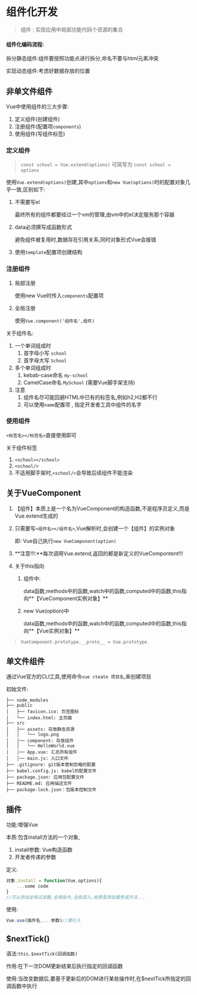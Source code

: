 # 组件化开发

> 组件 : 实现应用中局部功能代码个资源的集合

#### 组件化编码流程:

拆分静态组件:组件要按照功能点进行拆分,命名不要与html元素冲突

实现动态组件:考虑好数据存放的位置

## 非单文件组件

Vue中使用组件的三大步骤:

1. 定义组件(创建组件)
2. 注册组件(配置项`components`)
3. 使用组件(写组件标签)

### 定义组件

> `const school = Vue.extend(options)` 可简写为 `const school = options`

使用`Vue.extend(options)`创建,其中`options`和`new Vue(options)`时的配置对象几乎一致,区别如下:

1. 不需要写el

   最终所有的组件都要经过一个vm的管理,由vm中的el决定服务那个容器

2. data必须撰写成函数形式

   避免组件被复用时,数据存在引用关系,同时对象形式Vue会报错

3. 使用`template`配置项创建结构

### 注册组件

1. 局部注册

   使用new Vue时传入`components`配置项

2. 全局注册

   使用`Vue.component('组件名',组件)`

关于组件名:

1. 一个单词组成时
   1. 首字母小写 `school`
   2. 首字母大写 `School`
2. 多个单词组成时
   1. kebab-case命名 `my-school`
   2. CamelCase命名 `MySchool` (需要Vue脚手架支持)
3. 注意
   1. 组件名尽可能回避HTML中已有的标签名,例如h2,H2都不行
   2. 可以使用`name`配置项 , 指定开发者工具中组件的名字

### 使用组件

`<标签名></标签名>`直接使用即可

关于组件标签

1. `<school></school>`
2. `<school/>`
3. 不适用脚手架时,`<school/>`会导致后续组件不能渲染

## 关于VueComponent

1. 【组件】本质上是一个名为VueComponent的构造函数,不是程序员定义,而是Vue.extend生成的

2. 只需要写`<组件名></组件名>`,Vue解析时,会创建一个【组件】的实例对象

   即: Vue自己执行`new VueComponent(option)`

3. **注意!!!:**每次调用Vue.extend,返回的都是新定义的VueCompontent!!!

4. 关于this指向

   1. 组件中:

      data函数,methods中的函数,watch中的函数,computed中的函数,this指向**【VueComponent实例对象】**

   2. new Vue(option)中

      data函数,methods中的函数,watch中的函数,computed中的函数,this指向**【Vue实例对象】**

> `VueComponent.prototype.__proto__ = Vue.prototype`

## 单文件组件

通过Vue官方的CLI工具,使用命令`vue cteate 项目名`,来创建项目

初始文件:

```
├── node_modules 
├── public
│   ├── favicon.ico: 页签图标
│   └── index.html: 主页面
├── src
│   ├── assets: 存放静态资源
│   │   └── logo.png
│   │── component: 存放组件
│   │   └── HelloWorld.vue
│   │── App.vue: 汇总所有组件
│   │── main.js: 入口文件
├── .gitignore: git版本管制忽略的配置
├── babel.config.js: babel的配置文件
├── package.json: 应用包配置文件 
├── README.md: 应用描述文件
├── package-lock.json：包版本控制文件
```

## 插件

功能:增强Vue

本质:包含install方法的一个对象,

1. install参数: Vue构造函数
2. 开发者传递的参数

定义:

```js
对象.install = function(Vue,options){
	...some code
}
//可以添加全局过滤器,全局指令,全局混入,给原型添加属性或方法...
```

使用:

```js
Vue.use(插件名,...参数)//需引入
```

## $nextTick()

语法:`this.$nextTick(回调函数)`

作用:在下一次DOM更新结束后执行指定的回调函数

使用:当改变数据后,要基于更新后的DOM进行某些操作时,在$nextTick所指定的回调函数中执行
